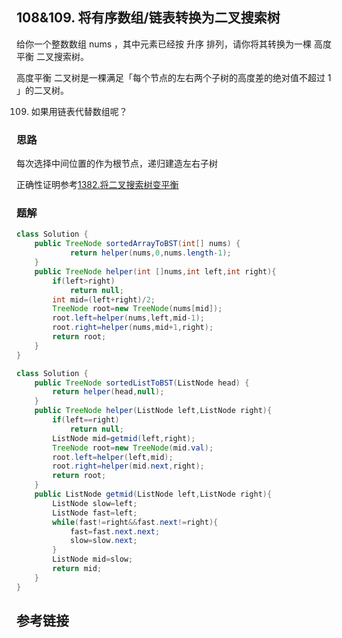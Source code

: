 ## 108&109. 将有序数组/链表转换为二叉搜索树
给你一个整数数组 nums ，其中元素已经按 升序 排列，请你将其转换为一棵 高度平衡 二叉搜索树。

高度平衡 二叉树是一棵满足「每个节点的左右两个子树的高度差的绝对值不超过 1 」的二叉树。

109. 如果用链表代替数组呢？
### 思路
每次选择中间位置的作为根节点，递归建造左右子树

正确性证明参考[1382.将二叉搜索树变平衡](https://leetcode-cn.com/problems/balance-a-binary-search-tree/solution/jiang-er-cha-sou-suo-shu-bian-ping-heng-by-leetcod/)
### 题解
```java
class Solution {
    public TreeNode sortedArrayToBST(int[] nums) {
            return helper(nums,0,nums.length-1);
    }
    public TreeNode helper(int []nums,int left,int right){
        if(left>right)
            return null;
        int mid=(left+right)/2;
        TreeNode root=new TreeNode(nums[mid]);
        root.left=helper(nums,left,mid-1);
        root.right=helper(nums,mid+1,right);
        return root;
    }
}
```

```java
class Solution {
    public TreeNode sortedListToBST(ListNode head) {
        return helper(head,null);
    }
    public TreeNode helper(ListNode left,ListNode right){
        if(left==right)
            return null;
        ListNode mid=getmid(left,right);
        TreeNode root=new TreeNode(mid.val);
        root.left=helper(left,mid);
        root.right=helper(mid.next,right);
        return root;
    }
    public ListNode getmid(ListNode left,ListNode right){
        ListNode slow=left;
        ListNode fast=left;
        while(fast!=right&&fast.next!=right){
            fast=fast.next.next;
            slow=slow.next;
        }
        ListNode mid=slow;
        return mid;
    }
}
```
## 参考链接